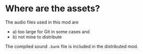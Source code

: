 # Where are the assets?

The audio files used in this mod are

 - a) too large for Git in some cases and
 - b) not mine to distribute

The compiled sound `.bank` file is included in the distributed mod.
